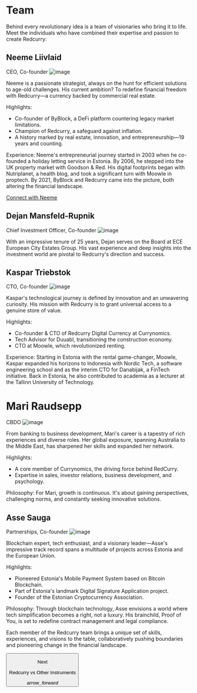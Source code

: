 # Team
Behind every revolutionary idea is a team of visionaries who bring it to life. Meet the individuals who have combined their expertise and passion to create Redcurry:

## Neeme Liivlaid
CEO, Co-founder
![image](../media/img/red_neeme.jpeg)

Neeme is a passionate strategist, always on the hunt for efficient solutions to age-old challenges. His current ambition? To redefine financial freedom with Redcurry—a currency backed by commercial real estate.

Highlights:
* Co-founder of ByBlock, a DeFi platform countering legacy market limitations.
* Champion of Redcurry, a safeguard against inflation.
* A history marked by real estate, innovation, and entrepreneurship—19 years and counting.

Experience:
Neeme's entrepreneurial journey started in 2003 when he co-founded a holiday letting service in Estonia. By 2006, he stepped into the UK property market with Goodson & Red. His digital footprints began with Nutriplanet, a health blog, and took a significant turn with Moowle in proptech. By 2021, ByBlock and Redcurry came into the picture, both altering the financial landscape.

[Connect with Neeme](https://meetings-eu1.hubspot.com/meetings/neeme)

## Dejan Mansfeld-Rupnik
Chief Investment Officer, Co-founder
![image](../media/img/red_dejan.jpeg)

With an impressive tenure of 25 years, Dejan serves on the Board at ECE European City Estates Group. His vast experience and deep insights into the investment world are pivotal to Redcurry's direction and success.

## Kaspar Triebstok
CTO, Co-founder
![image](../media/img/red_kaspar.jpeg)

Kaspar's technological journey is defined by innovation and an unwavering curiosity. His mission with Redcurry is to grant universal access to a genuine store of value.

Highlights:
* Co-founder & CTO of Redcurry Digital Currency at Currynomics.
* Tech Advisor for Duuabl, transitioning the construction economy.
* CTO at Moowle, which revolutionized renting.

Experience:
Starting in Estonia with the rental game-changer, Moowle, Kaspar expanded his horizons to Indonesia with Nordic Tech, a software engineering school and as the interim CTO for Danabijak, a FinTech initiative. Back in Estonia, he also contributed to academia as a lecturer at the Tallinn University of Technology.

# Mari Raudsepp
CBDO
![image](../media/img/red_mari.jpeg)

From banking to business development, Mari's career is a tapestry of rich experiences and diverse roles. Her global exposure, spanning Australia to the Middle East, has sharpened her skills and expanded her network.

Highlights:

* A core member of Currynomics, the driving force behind RedCurry.
* Expertise in sales, investor relations, business development, and psychology.

Philosophy:
For Mari, growth is continuous. It's about gaining perspectives, challenging norms, and constantly seeking innovative solutions.


## Asse Sauga
Partnerships, Co-founder
![image](../media/img/red_asse.jpeg)

Blockchain expert, tech enthusiast, and a visionary leader—Asse's impressive track record spans a multitude of projects across Estonia and the European Union.

Highlights:
* Pioneered Estonia's Mobile Payment System based on Bitcoin Blockchain.
* Part of Estonia's landmark Digital Signature Application project.
* Founder of the Estonian Cryptocurrency Association.

Philosophy:
Through blockchain technology, Asse envisions a world where tech simplification becomes a right, not a luxury. His brainchild, Proof of You, is set to redefine contract management and legal compliance.



Each member of the Redcurry team brings a unique set of skills, experiences, and visions to the table, collaboratively pushing boundaries and pioneering change in the financial landscape.

<a href="/#/whitepaper/compare">
    <button class="nextButton" >
        <div class="copy">
            <p class="title">Next</p>
            <p class="value">Redcurry vs Other Instruments</p>
        </div>
        <div class="icon"><i class="material-icons">arrow_forward</i></div>
    </button>
</a>

<!-- [Next: Redcurry vs Other Instruments](/whitepaper/compare.md) -->
